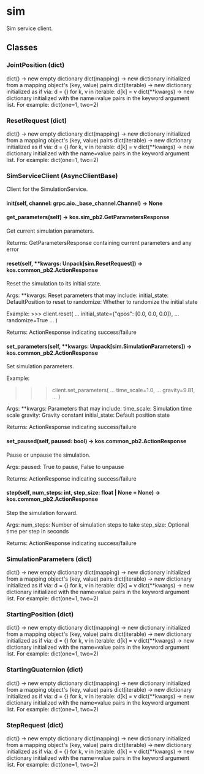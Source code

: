 # sim

Sim service client.

## Classes

### JointPosition (dict)

dict() -> new empty dictionary
dict(mapping) -> new dictionary initialized from a mapping object's
    (key, value) pairs
dict(iterable) -> new dictionary initialized as if via:
    d = {}
    for k, v in iterable:
        d[k] = v
dict(**kwargs) -> new dictionary initialized with the name=value pairs
    in the keyword argument list.  For example:  dict(one=1, two=2)

### ResetRequest (dict)

dict() -> new empty dictionary
dict(mapping) -> new dictionary initialized from a mapping object's
    (key, value) pairs
dict(iterable) -> new dictionary initialized as if via:
    d = {}
    for k, v in iterable:
        d[k] = v
dict(**kwargs) -> new dictionary initialized with the name=value pairs
    in the keyword argument list.  For example:  dict(one=1, two=2)

### SimServiceClient (AsyncClientBase)

Client for the SimulationService.

#### __init__(self, channel: grpc.aio._base_channel.Channel) -> None


#### get_parameters(self) -> kos.sim_pb2.GetParametersResponse

Get current simulation parameters.

Returns:
    GetParametersResponse containing current parameters and any error

#### reset(self, **kwargs: Unpack[sim.ResetRequest]) -> kos.common_pb2.ActionResponse

Reset the simulation to its initial state.

Args:
    **kwargs: Reset parameters that may include:
             initial_state: DefaultPosition to reset to
             randomize: Whether to randomize the initial state

Example:
    >>> client.reset(
    ...     initial_state={"qpos": [0.0, 0.0, 0.0]},
    ...     randomize=True
    ... )

Returns:
    ActionResponse indicating success/failure

#### set_parameters(self, **kwargs: Unpack[sim.SimulationParameters]) -> kos.common_pb2.ActionResponse

Set simulation parameters.

Example:
>>> client.set_parameters(
...     time_scale=1.0,
...     gravity=9.81,
... )

Args:
    **kwargs: Parameters that may include:
             time_scale: Simulation time scale
             gravity: Gravity constant
             initial_state: Default position state

Returns:
    ActionResponse indicating success/failure

#### set_paused(self, paused: bool) -> kos.common_pb2.ActionResponse

Pause or unpause the simulation.

Args:
    paused: True to pause, False to unpause

Returns:
    ActionResponse indicating success/failure

#### step(self, num_steps: int, step_size: float | None = None) -> kos.common_pb2.ActionResponse

Step the simulation forward.

Args:
    num_steps: Number of simulation steps to take
    step_size: Optional time per step in seconds

Returns:
    ActionResponse indicating success/failure

### SimulationParameters (dict)

dict() -> new empty dictionary
dict(mapping) -> new dictionary initialized from a mapping object's
    (key, value) pairs
dict(iterable) -> new dictionary initialized as if via:
    d = {}
    for k, v in iterable:
        d[k] = v
dict(**kwargs) -> new dictionary initialized with the name=value pairs
    in the keyword argument list.  For example:  dict(one=1, two=2)

### StartingPosition (dict)

dict() -> new empty dictionary
dict(mapping) -> new dictionary initialized from a mapping object's
    (key, value) pairs
dict(iterable) -> new dictionary initialized as if via:
    d = {}
    for k, v in iterable:
        d[k] = v
dict(**kwargs) -> new dictionary initialized with the name=value pairs
    in the keyword argument list.  For example:  dict(one=1, two=2)

### StartingQuaternion (dict)

dict() -> new empty dictionary
dict(mapping) -> new dictionary initialized from a mapping object's
    (key, value) pairs
dict(iterable) -> new dictionary initialized as if via:
    d = {}
    for k, v in iterable:
        d[k] = v
dict(**kwargs) -> new dictionary initialized with the name=value pairs
    in the keyword argument list.  For example:  dict(one=1, two=2)

### StepRequest (dict)

dict() -> new empty dictionary
dict(mapping) -> new dictionary initialized from a mapping object's
    (key, value) pairs
dict(iterable) -> new dictionary initialized as if via:
    d = {}
    for k, v in iterable:
        d[k] = v
dict(**kwargs) -> new dictionary initialized with the name=value pairs
    in the keyword argument list.  For example:  dict(one=1, two=2)
